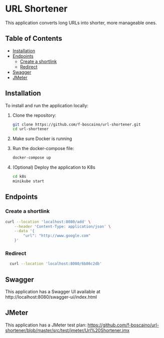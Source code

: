 # URL Shortener

This application converts long URLs into shorter, more manageable ones.

## Table of Contents

- [Installation](#installation)
- [Endpoints](#endpoints)
  - [Create a shortlink](#create-a-shortlink)
  - [Redirect](#redirect)
- [Swagger](#swagger)
- [JMeter](#jmeter)


## Installation
To install and run the application locally:

1. Clone the repository:

   ```sh
   git clone https://github.com/f-boscaino/url-shortener.git
   cd url-shortener
   ```
2. Make sure Docker is running
3. Run the docker-compose file:
   ```sh
   docker-compose up
   ```
4. (Optional) Deploy the application to K8s
   ```sh
   cd k8s
   minikube start
   ```

## Endpoints

### Create a shortlink

```sh
curl --location 'localhost:8080/add' \
    --header 'Content-Type: application/json' \
    --data '{
        "url": "http://www.google.com"
    }'
```
### Redirect   
```sh
  curl --location 'localhost:8080/6b86c2db'
```

## Swagger
This application has a Swagger UI available at http://localhost:8080/swagger-ui/index.html

## JMeter
This application has a JMeter test plan: https://github.com/f-boscaino/url-shortener/blob/master/src/test/jmeter/Url%20Shortener.jmx
